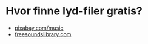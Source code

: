 # Hvor finne lyd-filer gratis?

- [pixabay.com/music](https://pixabay.com/music/)
- [freesoundslibrary.com](https://www.freesoundslibrary.com/)

